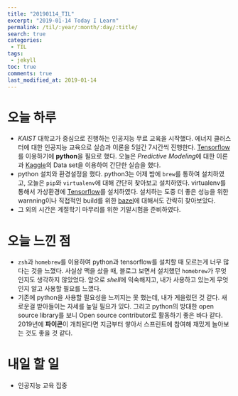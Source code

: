 ```yaml
---
title: "20190114_TIL"
excerpt: "2019-01-14 Today I Learn"
permalink: /til/:year/:month/:day/:title/
search: true
categories:
 - TIL
tags:
 - jekyll
toc: true
comments: true
last_modified_at: 2019-01-14
---
```


# 오늘 하루
- *KAIST* 대학교가 중심으로 진행하는 인공지능 무료 교육을 시작했다. 에너지 클러스터에 대한 인공지능 교육으로 실습과 이론을 5일간 7시간씩 진행한다. [Tensorflow](https://github.com/tensorflow/tensorflow)를 이용하기에 
**python**을 필요로 했다. 오늘은 *Predictive Modeling*에 대한 이론과 [Kaggle](https://kaggle.com)의 Data set을 이용하여 간단한 실습을 했다.  
- python 설치와 환경설정을 했다. python3는 어제 밤에 `brew`를 통하여 설치하였고, 오늘은 `pip`와 `virtualenv`에 대해 간단히 찾아보고 설치하였다. virtualenv를 통해서 
가상환경에 [Tensorflow](https://github.com/tensorflow/tensorflow)를 설치하였다. 설치하는 도중 더 좋은 성능을 위한 warnning이나 직접적인 build를 위한 [bazel](https://bazel.build)에 대해서도 간략히 찾아보았다.  
- 그 외의 시간은 계절학기 마무리를 위한 기말시험을 준비하였다.

# 오늘 느낀 점
- `zsh`과 `homebrew`를 이용하여 python과 tensorflow를 설치할 때 모르는게 너무 많다는 것을 느꼈다. 사실상 맥을 샀을 때, 블로그 보면서 설치했던 `homebrew`가 무엇인지도 생각하지 않았었다. 
앞으로 *shell*에 익숙해지고, 내가 사용하고 있는게 무엇인지 알고 사용할 필요를 느꼈다.  
- 기존에 python을 사용할 필요성을 느끼지는 못 했는데, 내가 게을렀던 것 같다. 새로운걸 받아들이는 자세를 높일 필요가 있다. 
그리고 python의 방대한 open source library를 보니 Open source contributor로 활동하기 좋은 바다 같다. 2019년에 **파이콘**이 개최된다면 지금부터 쌓아서 스프린트에 참여해 재밌게 놀아보는 것도 좋을 것 같다.  

# 내일 할 일
- 인공지능 교육 집중
